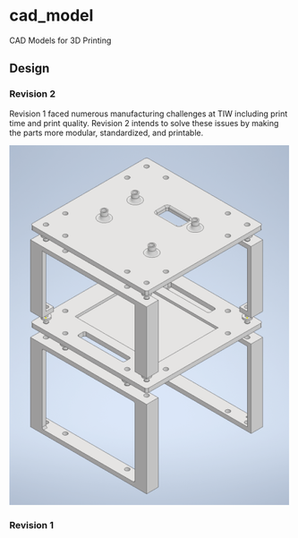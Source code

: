 # cad_model
CAD Models for 3D Printing

## Design
### Revision 2
Revision 1 faced numerous manufacturing challenges at TIW including print time and print quality. Revision 2 intends to solve these issues by making the parts more modular, standardized, and printable.

![Revision 2 Image](https://github.com/APSCL/cad_model/blob/main/images/revision2.png?raw=true) 

### Revision 1
